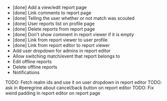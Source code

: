 - [done] Add a view/edit report page
- [done] Link comments to report page
- [done] Telling the user whether or not match was scouted
- [done] User reports list on profile page
- [done] Delete reports from report page
- [done] Don't show comment in report viewer if it is empty
- [done] Link from report viewer to user profile
- [done] Link from report editor to report viewer
- Add user dropdown for admins in report editor
- Allow switching match/event that report belongs to
- Edit offline reports
- Delete offline reports
- Notifications

TODO: Fetch realm ids and use it on user dropdown in report editor
TODO: ask in #peregrine about cancel/back button on report editor
TODO: Fix weird padding in report editor on report page
